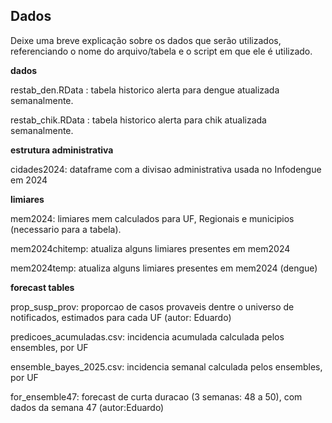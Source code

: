 ## Dados

Deixe uma breve explicação sobre os dados que serão utilizados, referenciando o nome do arquivo/tabela e o script em que ele é utilizado.

**dados**

restab_den.RData : tabela historico alerta para dengue atualizada semanalmente. 

restab_chik.RData : tabela historico alerta para chik atualizada semanalmente.

**estrutura administrativa**

cidades2024: dataframe com a divisao administrativa usada no Infodengue em 2024 


**limiares**

mem2024: limiares mem calculados para UF, Regionais e municipios (necessario para a tabela).  

mem2024chitemp: atualiza alguns limiares presentes em mem2024

mem2024temp: atualiza alguns limiares presentes em mem2024 (dengue)


**forecast tables**
 
prop_susp_prov: proporcao de casos provaveis dentre o universo de notificados, estimados para cada UF (autor: Eduardo)
 
predicoes_acumuladas.csv: incidencia acumulada calculada pelos ensembles, por UF

ensemble_bayes_2025.csv: incidencia semanal calculada pelos ensembles, por UF

for_ensemble47: forecast de curta duracao (3 semanas: 48 a 50), com dados da semana 47 (autor:Eduardo) 
